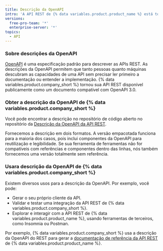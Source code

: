 ```yaml
---
title: Descrição da OpenAPI
intro: 'A API REST de {% data variables.product.product_name %} está totalmente descrita em um documento compatível com a OpenAPI 3.0.'
versions:
  free-pro-team: '*'
  enterprise-server: '*'
topics:
  - API
---
```


### Sobre descrições da OpenAPI

[OpenAPI](https://swagger.io/docs/specification/about/) é uma especificação padrão para descrever as APIs REST. As descrições da OpenAPI permitem que tanto pessoas quanto máquinas descubram as capacidades de uma API sem precisar ler primeiro a documentação ou entender a implementação. {% data variables.product.company_short %} tornou sua API REST disponível publicamente como um documento compatível com OpenAPI 3.0.

### Obter a descrição da OpenAPI de {% data variables.product.company_short %}

Você pode encontrar a descrição no repositório</a> de código aberto no repositório da [Descrição da OpenAPI da API REST](https://github.com/github/rest-api-description).

Fornecemos a descrição em dois formatos. A versão empacotada funciona para a maioria dos casos, pois inclui componentes da OpenAPI para reutilização e legibilidade. Se sua ferramenta de ferramentas não for compatíveis com referências e componentes dentro das linhas, nós também fornecemos uma versão totalmente sem referência.

### Usara descrição da OpenAPI de {% data variables.product.company_short %}

Existem diversos usos para a descrição da OpenAPI. Por exemplo, você pode:

* Gerar o seu próprio cliente da API.
* Validar e testar uma integração da API REST de {% data variables.product.company_short %}.
* Explorar e interagir com a API REST de {% data variables.product.product_name %}, usando ferramentas de terceiros, como Insomnia ou Postman.

Por exemplo, {% data variables.product.company_short %} usa a descrição da OpenAPI do REST para gerar a [documentação de referência da API REST](/rest/reference) de {% data variables.product.product_name %}.
